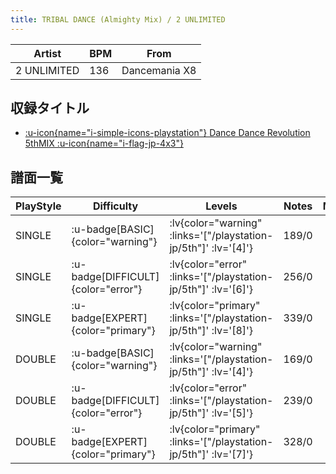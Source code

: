 ```yaml
---
title: TRIBAL DANCE (Almighty Mix) / 2 UNLIMITED
---
```


|Artist|BPM|From|
|------|---|----|
|2 UNLIMITED|136|Dancemania X8|

## 収録タイトル

- [ :u-icon{name="i-simple-icons-playstation"} Dance Dance Revolution 5thMIX :u-icon{name="i-flag-jp-4x3"} ](/playstation-jp/5th)

## 譜面一覧

|PlayStyle|Difficulty|Levels|Notes|Movie|
|---------|----------|------|-----|-----|
|SINGLE| :u-badge[BASIC]{color="warning"} | :lv{color="warning" :links='["/playstation-jp/5th"]' :lv='[4]'} |189/0||
|SINGLE| :u-badge[DIFFICULT]{color="error"} | :lv{color="error" :links='["/playstation-jp/5th"]' :lv='[6]'} |256/0||
|SINGLE| :u-badge[EXPERT]{color="primary"} | :lv{color="primary" :links='["/playstation-jp/5th"]' :lv='[8]'} |339/0||
|DOUBLE| :u-badge[BASIC]{color="warning"} | :lv{color="warning" :links='["/playstation-jp/5th"]' :lv='[4]'} |169/0||
|DOUBLE| :u-badge[DIFFICULT]{color="error"} | :lv{color="error" :links='["/playstation-jp/5th"]' :lv='[5]'} |239/0||
|DOUBLE| :u-badge[EXPERT]{color="primary"} | :lv{color="primary" :links='["/playstation-jp/5th"]' :lv='[7]'} |328/0||
